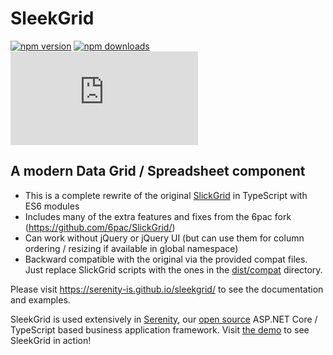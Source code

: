 # SleekGrid 

[![npm version](https://img.shields.io/npm/v/@serenity-is/sleekgrid.svg?style=flat-square)](https://www.npmjs.com/package/@serenity-is/sleekgrid) [![npm downloads](https://img.shields.io/npm/dm/@serenity-is/sleekgrid.svg?style=flat-square)](https://www.npmjs.com/package/@serenity-is/sleekgrid) ![gzip size](https://img.badgesize.io/https:/cdn.jsdelivr.net/npm/@serenity-is/sleekgrid/dist/index.js?compression=gzip)

## A modern Data Grid / Spreadsheet component

- This is a complete rewrite of the original [SlickGrid](https://github.com/mleibman/SlickGrid) in TypeScript with ES6 modules
- Includes many of the extra features and fixes from the 6pac fork (https://github.com/6pac/SlickGrid/)
- Can work without jQuery or jQuery UI (but can use them for column ordering / resizing if available in global namespace)
- Backward compatible with the original via the provided compat files. Just replace SlickGrid scripts with the ones in the [dist/compat](https:/cdn.jsdelivr.net/npm/@serenity-is/sleekgrid/dist/compat) directory.

Please visit https://serenity-is.github.io/sleekgrid/ to see the documentation and examples.

SleekGrid is used extensively in [Serenity](https://serenity.is), our [open source](https://github.com/serenity-is/serenity) ASP.NET Core / TypeScript based business application framework. Visit [the demo](https://serenity.is/demo) to see SleekGrid in action!
